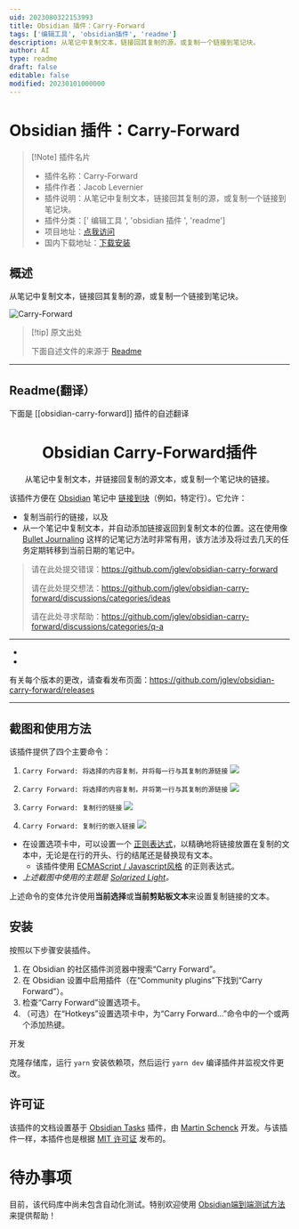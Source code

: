 ```yaml
---
uid: 2023080322153993
title: Obsidian 插件：Carry-Forward
tags: ['编辑工具', 'obsidian插件', 'readme']
description: 从笔记中复制文本，链接回其复制的源，或复制一个链接到笔记块。
author: AI
type: readme
draft: false
editable: false
modified: 20230101000000
---
```


# Obsidian 插件：Carry-Forward

> [!Note] 插件名片
> - 插件名称：Carry-Forward
> - 插件作者：Jacob Levernier
> - 插件说明：从笔记中复制文本，链接回其复制的源，或复制一个链接到笔记块。
> - 插件分类：[' 编辑工具 ', 'obsidian 插件 ', 'readme']
> - 项目地址：[点我访问](https://github.com/jglev/obsidian-carry-forward)
> - 国内下载地址：[下载安装](https://pkmer.cn/products/plugin/pluginMarket/?obsidian-carry-forward)

## 概述

从笔记中复制文本，链接回其复制的源，或复制一个链接到笔记块。

![Carry-Forward](https://cdn.pkmer.cn/covers/obsidian-carry-forward.gif!pkmer)

> [!tip] 原文出处
>
>下面自述文件的来源于 [Readme](https://ghproxy.net/https://raw.githubusercontent.com/jglev/obsidian-carry-forward/main/README.md)

---

## Readme(翻译）

下面是 [[obsidian-carry-forward]] 插件的自述翻译

<h1 align="center">Obsidian Carry-Forward插件</h1>

<p align="center">从笔记中复制文本，并链接回复制的源文本，或复制一个笔记块的链接。</p>

该插件方便在 [Obsidian](https://obsidian.md/) 笔记中 [链接到块](https://help.obsidian.md/How+to/Link+to+blocks)（例如，特定行）。它允许：

- 复制当前行的链接，以及
- 从一个笔记中复制文本，并自动添加链接返回到复制文本的位置。这在使用像 [Bullet Journaling](https://bulletjournal.com/blogs/bulletjournalist/migration) 这样的记笔记方法时非常有用，该方法涉及将过去几天的任务定期转移到当前日期的笔记中。

> 请在此处提交错误：<https://github.com/jglev/obsidian-carry-forward>
>
> 请在此处提交想法：<https://github.com/jglev/obsidian-carry-forward/discussions/categories/ideas>
>
> 请在此处寻求帮助：<https://github.com/jglev/obsidian-carry-forward/discussions/categories/q-a>

---

<ul>
    <li></li>
    <li></li>
</ul>

有关每个版本的更改，请查看发布页面：<https://github.com/jglev/obsidian-carry-forward/releases>

---

## 截图和使用方法

该插件提供了四个主要命令：

1. `Carry Forward: 将选择的内容复制，并将每一行与其复制的源链接`
  ![](docs/img/copy-selection-with-each-line-linked.gif)

2. `Carry Forward: 将选择的内容复制，并将第一行与其复制的源链接`
  ![](docs/img/copy-selection-with-first-line-linked.gif)

3. `Carry Forward: 复制行的链接`
   ![](docs/img/copy-link-to-line.gif)

4. `Carry Forward: 复制行的嵌入链接`
   ![](docs/img/copy-embed-link-to-line.gif)

- 在设置选项卡中，可以设置一个 [正则表达式](https://www.regular-expressions.info)，以精确地将链接放置在复制的文本中，无论是在行的开头、行的结尾还是替换现有文本。
  - 该插件使用 [ECMAScript / Javascript风格](https://www.regular-expressions.info/javascript.html) 的正则表达式。
- *上述截图中使用的主题是 [Solarized Light](https://github.com/Slowbad/obsidian-solarized)。*

上述命令的变体允许使用**当前选择**或**当前剪贴板文本**来设置复制链接的文本。

## 安装

按照以下步骤安装插件。

1. 在 Obsidian 的社区插件浏览器中搜索“Carry Forward”。
2. 在 Obsidian 设置中启用插件（在“Community plugins”下找到“Carry Forward”）。
3. 检查“Carry Forward”设置选项卡。
4. （可选）在“Hotkeys”设置选项卡中，为“Carry Forward...”命令中的一个或两个添加热键。

开发

克隆存储库，运行 `yarn` 安装依赖项，然后运行 `yarn dev` 编译插件并监视文件更改。

## 许可证

该插件的文档设置基于 [Obsidian Tasks](https://github.com/schemar/obsidian-tasks) 插件，由 [Martin Schenck](https://github.com/schemar) 开发。与该插件一样，本插件也是根据 [MIT 许可证](./LICENSE) 发布的。

# 待办事项

目前，该代码库中尚未包含自动化测试。特别欢迎使用 [Obsidian端到端测试方法](https://github.com/trashhalo/obsidian-plugin-e2e-test) 来提供帮助！
